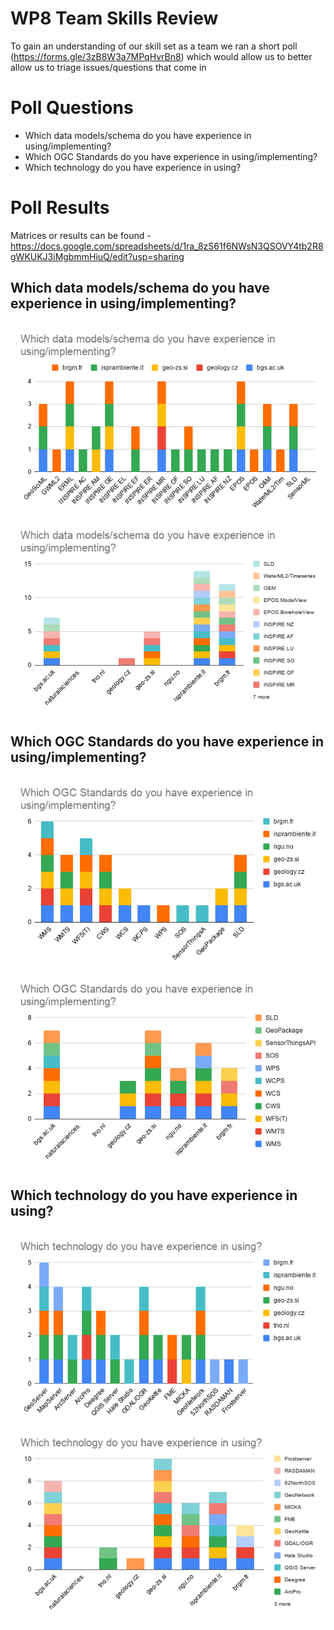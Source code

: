 # WP8 Team Skills Review

To gain an understanding of our skill set as a team we ran a short poll (https://forms.gle/3zB8W3a7MPqHvrBn8) which would allow us to better allow us to triage issues/questions that come in 

# Poll Questions

- Which data models/schema do you have experience in using/implementing? 
- Which OGC Standards do you have experience in using/implementing?  
- Which technology do you have experience in using?

# Poll Results

Matrices or results can be found - https://docs.google.com/spreadsheets/d/1ra_8zS61f6NWsN3QSOVY4tb2R8gWKUKJ3iMgbmmHiuQ/edit?usp=sharing 

## Which data models/schema do you have experience in using/implementing? 

![alt text](https://github.com/GeoEra-GIP/Project-Support-WP8/blob/master/images/Q1_1.png "Q1_1")
![alt text](https://github.com/GeoEra-GIP/Project-Support-WP8/blob/master/images/Q1_2.png "Q1_2")

## Which OGC Standards do you have experience in using/implementing? 

![alt text](https://github.com/GeoEra-GIP/Project-Support-WP8/blob/master/images/Q2_1.png "Q2_1")
![alt text](https://github.com/GeoEra-GIP/Project-Support-WP8/blob/master/images/Q2_2.png "Q2_2")

## Which technology do you have experience in using?

![alt text](https://github.com/GeoEra-GIP/Project-Support-WP8/blob/master/images/Q3_1.png "Q3_1")
![alt text](https://github.com/GeoEra-GIP/Project-Support-WP8/blob/master/images/Q3_2.png "Q3_2")

